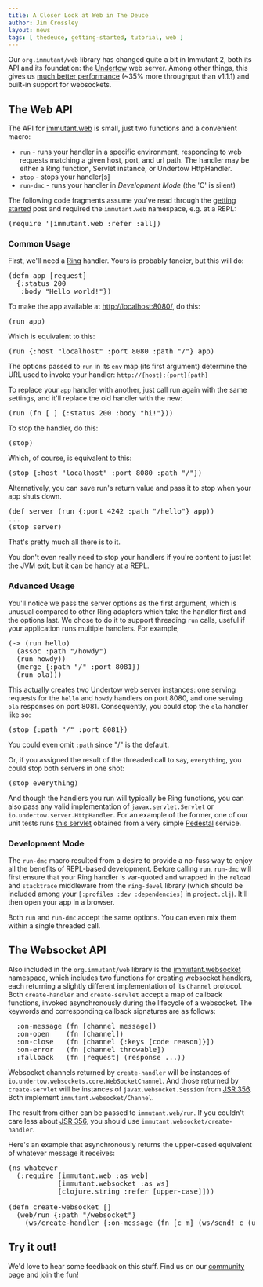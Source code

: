 ```yaml
---
title: A Closer Look at Web in The Deuce
author: Jim Crossley
layout: news
tags: [ thedeuce, getting-started, tutorial, web ]
---
```


Our `org.immutant/web` library has changed quite a bit in Immutant 2,
both its API and its foundation: the [Undertow] web server. Among
other things, this gives us
[much better performance](https://github.com/ptaoussanis/clojure-web-server-benchmarks)
(~35% more throughput than v1.1.1) and built-in support for
websockets.

## The Web API

The API for [immutant.web] is small, just two functions and a
convenient macro:

* `run` - runs your handler in a specific environment, responding to
  web requests matching a given host, port, and url path. The handler
  may be either a Ring function, Servlet instance, or Undertow
  HttpHandler.
* `stop` - stops your handler[s]
* `run-dmc` - runs your handler in *Development Mode* (the 'C' is silent)

The following code fragments assume you've read through the
[getting started] post and required the `immutant.web` namespace, e.g.
at a REPL:

<pre class="syntax clojure">(require '[immutant.web :refer :all])</pre>

### Common Usage

First, we'll need a [Ring] handler. Yours is probably fancier, but
this will do:

<pre class="syntax clojure">(defn app [request]
  {:status 200
   :body "Hello world!"})
</pre>

To make the app available at <http://localhost:8080/>, do this:

<pre class="syntax clojure">(run app)</pre>

Which is equivalent to this:

<pre class="syntax clojure">(run {:host "localhost" :port 8080 :path "/"} app)</pre>

The options passed to `run` in its `env` map (its first argument)
determine the URL used to invoke your handler: `http://{host}:{port}{path}`

To replace your `app` handler with another, just call run again with
the same settings, and it'll replace the old handler with the new:

<pre class="syntax clojure">(run (fn [_] {:status 200 :body "hi!"}))</pre>

To stop the handler, do this:

<pre class="syntax clojure">(stop)</pre>

Which, of course, is equivalent to this:

<pre class="syntax clojure">(stop {:host "localhost" :port 8080 :path "/"})</pre>

Alternatively, you can save run's return value and pass it to stop
when your app shuts down.

<pre class="syntax clojure">(def server (run {:port 4242 :path "/hello"} app))
...
(stop server)
</pre>

That's pretty much all there is to it.

You don't even really need to stop your handlers if you're content to
just let the JVM exit, but it can be handy at a REPL.

### Advanced Usage

You'll notice we pass the server options as the first argument, which
is unusual compared to other Ring adapters which take the handler
first and the options last. We chose to do it to support threading
`run` calls, useful if your application runs multiple handlers. For
example,

<pre class="syntax clojure">(-> (run hello)
  (assoc :path "/howdy")
  (run howdy))
  (merge {:path "/" :port 8081})
  (run ola)))
</pre>

This actually creates two Undertow web server instances: one serving
requests for the `hello` and `howdy` handlers on port 8080, and one
serving `ola` responses on port 8081. Consequently, you could stop the
`ola` handler like so:

<pre class="syntax clojure">(stop {:path "/" :port 8081})</pre>

You could even omit `:path` since "/" is the default.

Or, if you assigned the result of the threaded call to say,
`everything`, you could stop both servers in one shot:

<pre class="syntax clojure">(stop everything)</pre>

And though the handlers you run will typically be Ring functions, you
can also pass any valid implementation of `javax.servlet.Servlet` or
`io.undertow.server.HttpHandler`. For an example of the former, one of
our unit tests runs [this servlet] obtained from a very simple
[Pedestal] service.

### Development Mode

The `run-dmc` macro resulted from a desire to provide a no-fuss way to
enjoy all the benefits of REPL-based development. Before calling
`run`, `run-dmc` will first ensure that your Ring handler is
var-quoted and wrapped in the `reload` and `stacktrace` middleware
from the `ring-devel` library (which should be included among your
`[:profiles :dev :dependencies]` in `project.clj`). It'll then open
your app in a browser.

Both `run` and `run-dmc` accept the same options. You can even mix
them within a single threaded call.

## The Websocket API

Also included in the `org.immutant/web` library is the
[immutant.websocket] namespace, which includes two functions for
creating websocket handlers, each returning a slightly different
implementation of its `Channel` protocol. Both `create-handler` and
`create-servlet` accept a map of callback functions, invoked
asynchronously during the lifecycle of a websocket. The keywords and
corresponding callback signatures are as follows:

<pre class="syntax clojure">  :on-message (fn [channel message])
  :on-open    (fn [channel])
  :on-close   (fn [channel {:keys [code reason]}])
  :on-error   (fn [channel throwable])
  :fallback   (fn [request] (response ...))
</pre>

Websocket channels returned by `create-handler` will be instances of
`io.undertow.websockets.core.WebSocketChannel`. And those returned by
`create-servlet` will be instances of `javax.websocket.Session` from
[JSR 356]. Both implement `immutant.websocket/Channel`.

The result from either can be passed to `immutant.web/run`. If you
couldn't care less about [JSR 356], you should use
`immutant.websocket/create-handler`.

Here's an example that asynchronously returns the upper-cased
equivalent of whatever message it receives:

<pre class="syntax clojure">(ns whatever
  (:require [immutant.web :as web]
            [immutant.websocket :as ws]
            [clojure.string :refer [upper-case]]))

(defn create-websocket []
  (web/run {:path "/websocket"}
    (ws/create-handler {:on-message (fn [c m] (ws/send! c (upper-case m)))})))
</pre>

## Try it out!

We'd love to hear some feedback on this stuff. Find us on our
[community] page and join the fun!


[immutant.web]: https://projectodd.ci.cloudbees.com/job/immutant2-incremental/lastSuccessfulBuild/artifact/target/apidocs/immutant.web.html
[immutant.websocket]: https://projectodd.ci.cloudbees.com/job/immutant2-incremental/lastSuccessfulBuild/artifact/target/apidocs/immutant.websocket.html
[Undertow]: http://undertow.io/
[Ring]: https://github.com/ring-clojure/ring/wiki
[getting started]: /news/2014/04/28/getting-started-with-2x/
[this servlet]: https://github.com/immutant/immutant/blob/thedeuce/web/dev-resources/testing/hello/service.clj#L26
[Pedestal]: https://github.com/pedestal/pedestal
[JSR 356]: https://jcp.org/en/jsr/detail?id=356
[community]: http://immutant.org/community/
